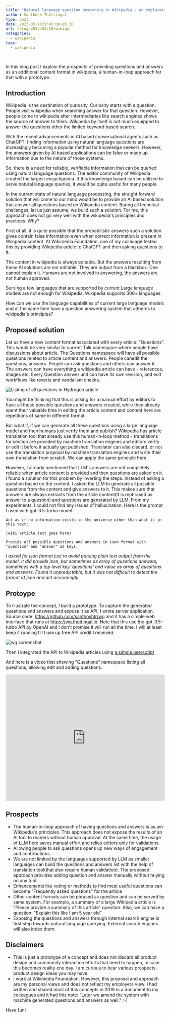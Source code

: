 ```yaml
---
title: "Natural language question answering in Wikipedia - an exploration"
author: Santhosh Thottingal
type: post
date: 2023-03-10T9:45:00+05:30
url: /blog/2023/03/10/wikiqa
categories:
  - wikipedia
tags:
  - wikipedia

---
```



In this blog post I explain the prospects of providing questions and answers as an additional content format in wikipedia, a human-in-loop approach for that with a prototype.

## Introduction

Wikipedia is the destination of curiosity. Curiosity starts with a question. People visit wikipedia when searching answer for that question. However, people come to wikipedia after intermediaries like search engines shows the source of answer to them. Wikipedia by itself is not much equipped to answer the questions other the limited keyword based search.

With the recent advancements in AI based conversational agents such as ChatGPT, finding information using natural language questions are increasingly becoming a popular method for knowledge seekers. However, the answers given by AI based applications can be false or made up information due to the nature of those systems.

So, there is a need for reliable, verifiable information that can be queried using natural language questions. The editor community of Wikipedia created the largest encyclopedia. If this knowledge based can be utilized to serve natural language queries, it would be quite useful for many people.

In the current state of natural language processing, the straight forward solution that will come to our mind would be to provide an AI based solution that answer all questions based on Wikipedia content. Baring all technical challenges, let us just assume, we build such a solution. For me, this approach does not go very well with the wikipedia's principles and practices. Why?

First of all, it is quite possible that the probabilistic answers such a solution gives contain false information even when correct information is present in Wikipedia content. At Wikimedia Foundation, one of my colleuage tested this by providing Wikipedia article to ChatGPT and then asking questions to it.

The content in wikipedia is always editable. But the answers resulting from these AI solutions are not editable. They are output from a blackbox. One cannot explain it. Humans are not involved in answering, the answers are not human approved.

Serving a few languages that are supported by current Large language models are not enough for Wikipedia. Wikipedia supports 300+ languages.

How can we use the language capabilities of current large language models and at the same time have a question answering system that adheres to wikipedia's principles?

## Proposed solution

Let us have a new content format associated with every article: "Questions". This would be very similar to current Talk namespace where people have discussions about article. The Questions namespace will have all possible questions related to article content and answers. People canedit the questions, answers. People can ask questions and others can answer it. The answers can have everything a wikipedia article can have - references, images etc. Every Question answer unit can have its own revision, and edit workflows like reverts and vandalism checks.

![Listing of all questions in Hydrogen article](/wp-content/uploads/2023/03/hydrogen-questions.jpg)

You might be thinking that this is asking for a manual effort by editors to have all these possible questions and answers created, while they already spent their valuable time in editing the article content and content here are repetitions of same in different format.

But what if, if we can generate all these questions using a large language model and then humans just verify them and publish? Wikipedia has article translation tool that already use this human-in-loop method - translations for section are provided by machine translation engines and editors verify or edit it before it actually get published. Translator can also discard, or not use the translation proposal by machine translation engines and write their own translation from scratch. We can apply the same principle here.

However, I already mentioned that LLM's answers are not completely reliable when article content is provided and then questions are asked on it. I found a solution for this problem by inverting the steps. Instead of asking a question based on the content, I asked the LLM to generate all possible questions from the content and give answers to it.  This makes sure that answers are always extracts from the article content(It is rephrased as answer to a question) and questions are generated by LLM. From my experiments, I could not find any issues of hallucination. Here is the prompt I used with gpt-3.5-turbo model

```
Act as if no information exists in the universe other than what is in this text:

(wiki article text goes here)

Provide all possible questions and answers in json format with "question" and "answer" as keys.
```

*I asked for json format just to avoid parsing plain text output from the model. It did provide json, but sometimes as array of questions answers, sometimes with a top level key 'questions' and value as array of questions and answers. Found it unpredictable, but it was not difficult to detect the format of json and act accordingly*

## Protoype

To illustrate the concept, I build a prototype. To capture the generated questions and answers and expose it as API, I wrote server application. Source code: https://github.com/santhoshtr/wq and it has a simple web interface that runs at https://wq.thottingal.in. Note that this use the gpt-3.5-turbo API by OpenAI and I don't promise it will run all the time. I will at least keep it running till I use up free API credit I received.

![wq screenshot](/wp-content/uploads/2023/03/wq-screenshot.jpg)

Then I integrated the API to Wikipedia articles using [a simple userscript](https://en.wikipedia.org/wiki/User:Santhosh.thottingal/wq.js)

And here is a video that showing "Questions" namespace listing all questions, allowing edit and adding questions.

<iframe width="100%" height="400" src="https://www.youtube.com/embed/4KxjfHwUs-4" title="YouTube video player" frameborder="0" allow="accelerometer; autoplay; clipboard-write; encrypted-media; gyroscope; picture-in-picture; web-share" allowfullscreen></iframe>

## Prospects

* The human-in-loop approach of having questions and answers is as per Wikipedia's principles. This approach does not expose the results of an AI tool to readers without human approval. At the same time, the usage of LLM here saves manual effort and relies editors only for validations.
* Allowing people to ask questions opens up new ways of engagement and contributions.
* We are not limited by the languages supported by LLM as smaller languages can build the questions and answers list with the help of translation tool(that also require human validation). The proposed approach provides adding question and answer manually without relying on any tool.
* Enhancements like voting or methods to find most useful questions can become "Frequently asked questions" for the article
* Other content formats can be phrased as question and can be served by same system. For example, a summary of a large Wikipedia article is "Please provide a summary of this article" question. Also, we can have a question: "Explain this like I am 5 year old"
* Exposing the questions and answers through internal search engine is first step towards natural language querying. External search engines will also index them.

## Disclaimers

* This is just a prototype of a concept and does not discard all product design and community interaction efforts that need to happen, in case this becomes reality one day. I am curious to hear various prospects, product design ideas you may have.
* I work at Wikimedia Foundation. However, this proposal and approach are my personal views and does not reflect my employers view. I had written and shared most of this concepts in 2019 in a document to my colleagues and it had this note: "Later we amend the system with machine generated questions and answers as well." :-)

Have fun!
